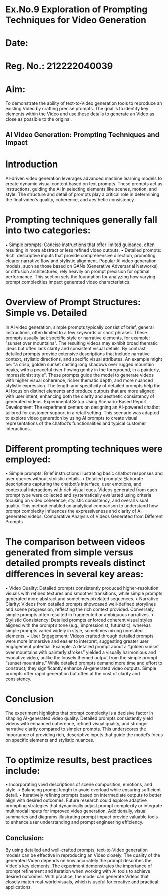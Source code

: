 # Ex.No.9 Exploration of Prompting Techniques for Video Generation

# Date:
# Reg. No.: 212222040039

# Aim:
To demonstrate the ability of text-to-Video generation tools to reproduce an existing Video by crafting precise prompts. The goal is to identify key elements within the Video and use these details to generate an Video as close as possible to the original.

## AI Video Generation: Prompting Techniques and Impact
# Introduction
AI-driven video generation leverages advanced machine learning models to create dynamic visual content based on text prompts. These prompts act as instructions, guiding the AI in selecting elements like scenes, motion, and style. The structure and detail of prompts play a critical role in determining the final video's quality, coherence, and aesthetic consistency.
# Prompting techniques generally fall into two categories:
• Simple prompts: Concise instructions that offer limited guidance, often resulting in more abstract or less refined video outputs.
• Detailed prompts: Rich, descriptive inputs that provide comprehensive direction, promoting clearer narrative flow and stylistic alignment.
Popular AI video generation models, such as those based on GANs (Generative Adversarial Networks) or diffusion architectures, rely heavily on prompt precision for optimal performance. This section sets the foundation for analyzing how varying prompt complexities impact generated video characteristics.
# Overview of Prompt Structures: Simple vs. Detailed
In AI video generation, simple prompts typically consist of brief, general instructions, often limited to a few keywords or short phrases. These prompts usually lack specific style or narrative elements, for example: "sunset over mountains". The resulting videos may exhibit broad thematic ideas but often lack clarity and consistent visual details.
By contrast, detailed prompts provide extensive descriptions that include narrative context, stylistic directions, and specific visual attributes. An example might be: "a crisp, golden sunset casting long shadows over rugged mountain peaks, with a peaceful river flowing gently in the foreground, in a painterly, impressionist style". These prompts guide the model to generate videos with higher visual coherence, richer thematic depth, and more nuanced stylistic expression.
The length and specificity of detailed prompts help the AI focus on distinct elements and produce outputs that are more aligned with user intent, enhancing both the clarity and aesthetic consistency of generated videos.
Experimental Setup Using Scenario-Based Report Development
The experiment centers on designing an AI-powered chatbot tailored for customer support in a retail setting. This scenario was adapted to explore video generation by using AI prompts to create visual representations of the chatbot’s functionalities and typical customer interactions.
# Different prompting techniques were employed:
• Simple prompts: Brief instructions illustrating basic chatbot responses and user queries without stylistic details.
• Detailed prompts: Elaborate descriptions capturing the chatbot’s interface, user emotions, and contextual interactions with rich visual cues.
Videos generated from each prompt type were collected and systematically evaluated using criteria focusing on video coherence, stylistic consistency, and overall visual quality. This method enabled an analytical comparison to understand how prompt complexity influences the expressiveness and clarity of AI-generated videos.
Comparative Analysis of Videos Generated from Different Prompts
# The comparison between videos generated from simple versus detailed prompts reveals distinct differences in several key areas:
• Video Quality: Detailed prompts consistently produced higher-resolution visuals with refined textures and smoother transitions, while simple prompts generated more abstract and sometimes pixelated sequences.
• Narrative Clarity: Videos from detailed prompts showcased well-defined storylines and scene progression, reflecting the rich context provided. Conversely, simple prompts often resulted in fragmented or ambiguous narratives.
• Stylistic Consistency: Detailed prompts enforced coherent visual styles aligned with the prompt’s tone (e.g., impressionist, futuristic), whereas simple prompts varied widely in style, sometimes mixing unrelated elements.
• User Engagement: Videos crafted through detailed prompts were more immersive and easier to interpret, suggesting greater user engagement potential.
Example: A detailed prompt about a “golden sunset over mountains with painterly strokes” yielded a visually harmonious and evocative video, unlike the loosely themed output from the simple prompt “sunset mountains.”
While detailed prompts demand more time and effort to construct, they significantly enhance AI-generated video outputs. Simple prompts offer rapid generation but often at the cost of clarity and consistency.
# Conclusion
The experiment highlights that prompt complexity is a decisive factor in shaping AI-generated video quality. Detailed prompts consistently yield videos with enhanced coherence, refined visual quality, and stronger narrative clarity compared to simpler prompts. This underscores the importance of providing rich, descriptive inputs that guide the model’s focus on specific elements and stylistic nuances.
# To optimize results, best practices include:
• Incorporating vivid descriptions of scene composition, emotions, and style.
• Balancing prompt length to avoid overload while ensuring sufficient detail.
• Iteratively refining prompts based on intermediate outputs to better align with desired outcomes.
Future research could explore adaptive prompting strategies that dynamically adjust prompt complexity or integrate multimodal inputs for improved video generation. Additionally, visual summaries and diagrams illustrating prompt impact provide valuable tools to enhance user understanding and prompt engineering efficiency.
## Conclusion:
By using detailed and well-crafted prompts, text-to-Video generation models can be effective in reproducing an Video closely. The quality of the generated Video depends on how accurately the prompt describes the Video's key elements. The experiment demonstrates the importance of prompt refinement and iteration when working with AI tools to achieve desired outcomes. With practice, the model can generate Videos that closely match real-world visuals, which is useful for creative and practical applications.
